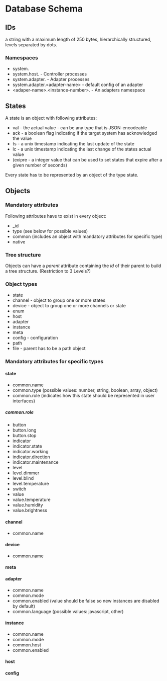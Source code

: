 # Database Schema

## IDs

a string with a maximum length of 250 bytes, hierarchically structured, levels separated by dots.


### Namespaces

* system.
* system.host.        - Controller processes
* system.adapter.     - Adapter processes
* system.adapter.&lt;adapter-name&gt; - default config of an adapter
* &lt;adaper-name&gt;.&lt;instance-number&gt;. - An adapters namespace

## States

A state is an object with following attributes:

* val - the actual value - can be any type that is JSON-encodeable
* ack - a boolean flag indicating if the target system has acknowledged the value
* ts - a unix timestamp indicating the last update of the state
* lc - a unix timestamp indicating the last change of the states actual value
* (exipre - a integer value that can be used to set states that expire after a given number of seconds)

Every state has to be represented by an object of the type state.


## Objects

### Mandatory attributes

Following attributes have to exist in every object:

* _id
* type (see below for possible values)
* common (includes an object with mandatory attributes for specific type)
* native

### Tree structure

Objects can have a *parent* attribute containing the *id* of their parent to build a tree structure. (Restriction to 3 Levels?)

### Object types

* state
* channel - object to group one or more states
* device - object to group one or more channels or state
* enum
* host
* adapter
* instance
* meta
* config - configuration
* path
* file - parent has to be a path object



### Mandatory attributes for specific types

#### state

* common.name
* common.type (possible values: number, string, boolean, array, object)
* common.role (indicates how this state should be represented in user interfaces)

##### common.role

* button
* button.long
* button.stop
* indicator
* indicator.state
* indicator.working
* indicator.direction
* indicator.maintenance
* level
* level.dimmer
* level.blind
* level.temperature
* switch
* value
* value.temperature
* value.humidity
* value.brightness




#### channel

* common.name

#### device

* common.name

#### meta

#### adapter

* common.name
* common.mode
* common.enabled (value should be false so new instances are disabled by default)
* common.language (possible values: javascript, other)


#### instance

* common.name
* common.mode
* common.host
* common.enabled

#### host

#### config